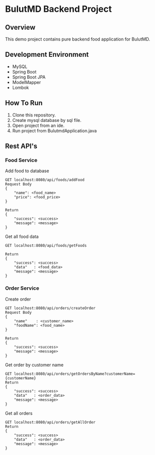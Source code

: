 # BulutMD Backend Project

## Overview
This demo project contains pure backend food application for BulutMD.

## Development Environment
- MySQL
- Spring Boot
- Spring Boot JPA
- ModelMapper
- Lombok

## How To Run
1. Clone this repository.
2. Create mysql database by sql file.
3. Open project from an ide.
4. Run project from BulutmdApplication.java

## Rest API's
### Food Service
Add food to database
```
GET localhost:8080/api/foods/addFood
Request Body
{
    "name": <food_name>
    "price": <food_price>
}

Return
{
    "success": <success>
    "message": <message>
}
```

Get all food data
```
GET localhost:8080/api/foods/getFoods

Return
{
    "success": <success>
    "data"   : <food_data>
    "message": <message>
}
```

### Order Service
Create order
```
GET localhost:8080/api/orders/createOrder
Request Body
{
    "name"    : <customer_name>
    "foodName": <food_name>
}

Return
{
    "success": <success>
    "message": <message>
}
```

Get order by customer name
```
GET localhost:8080/api/orders/getOrdersByName?customerName={customerName}
Return
{
    "success": <success>
    "data"   : <order_data>
    "message": <message>
}
```

Get all orders
```
GET localhost:8080/api/orders/getAllOrder
Return
{
    "success": <success>
    "data"   : <order_data>
    "message": <message>
}
```
